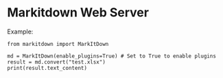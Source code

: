 #  Markitdown Web Server

Example:

```
from markitdown import MarkItDown

md = MarkItDown(enable_plugins=True) # Set to True to enable plugins
result = md.convert("test.xlsx")
print(result.text_content)
```

